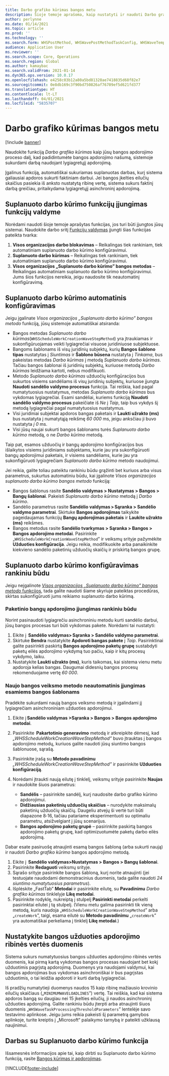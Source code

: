 ```yaml
---
title: Darbo grafiko kūrimas bangos metu
description: Šioje temoje aprašoma, kaip nustatyti ir naudoti Darbo grafiko kūrimo bangos apdorojimo metodą.
author: perlynne
ms.date: 01/14/2021
ms.topic: article
ms.prod: ''
ms.technology: ''
ms.search.form: WHSPostMethod, WHSWavePostMethodTaskConfig, WHSWaveTemplateTable, WHSParameters, WHSWaveTableListPage, WHSWorkTableListPage, WHSWorkTable, BatchJobEnhanced, WHSPlannedWorkOrder
audience: Application User
ms.reviewer: ''
ms.search.scope: Core, Operations
ms.search.region: Global
ms.author: kamaybac
ms.search.validFrom: 2021-01-14
ms.dyn365.ops.version: 10.0.17
ms.openlocfilehash: e4258c03b12a80a5bd81328ae7418835d68f82e7
ms.sourcegitcommit: 0e8db169c3f90bd750826af76709ef5d621fd377
ms.translationtype: HT
ms.contentlocale: lt-LT
ms.lasthandoff: 04/01/2021
ms.locfileid: "5835707"
---
```

# <a name="schedule-work-creation-during-wave"></a>Darbo grafiko kūrimas bangos metu

[!include [banner](../../includes/banner.md)]

Naudokite funkciją *Darbo grafiko kūrimas* kaip jūsų bangos apdorojimo proceso dalį, kad padidintumėte bangos apdorojimo našumą, sistemoje sukurdami darbą naudojant lygiagretųjį apdorojimą.

Įgalinus funkciją, automatiškai sukuriamas suplanuotas darbas, kurį sistema galiausiai apdoros sukurti faktiniam darbui. Jei bangos įkelties eilučių skaičius pasiekia iš anksto nustatytą ribinę vertę, sistema sukurs faktinį darbą greičiau, pritaikydama lygiagretųjį asinchroninį apdorojimą.

## <a name="turn-on-the-scheduled-work-creation-features-in-feature-management"></a>Suplanuoto darbo kūrimo funkcijų įjungimas funkcijų valdyme

Norėdami naudoti šioje temoje aprašytas funkcijas, jos turi būti įjungtos jūsų sistemai. Naudokite darbo sritį [Funkcijų valdymas](../../fin-ops-core/fin-ops/get-started/feature-management/feature-management-overview.md) įjungti šias funkcijas pateikta tvarka:

1. **Visos organizacijos darbo blokavimas** – Reikalingas tiek rankiniam, tiek automatiniam suplanuoto darbo kūrimo konfigūravimui.
1. **Suplanuoto darbo kūrimas** – Reikalingas tiek rankiniam, tiek automatiniam suplanuoto darbo kūrimo konfigūravimui.
1. **Visos organizacijos „Suplanuoto darbo kūrimo” bangos metodas** – Reikalingas automatiniam suplanuoto darbo kūrimo konfigūravimui. Jums šios funkcijos nereikia, jeigu naudosite tik neautomatinį konfigūravimą.

<a name="Auto-enable-schedule-work-creation"></a>

## <a name="automatically-configure-scheduled-work-creation"></a>Suplanuoto darbo kūrimo automatinis konfigūravimas

Jeigu įgalinate *Visos organizacijos „Suplanuoto darbo kūrimo” bangos metodo* funkciją, jūsų sistemoje automatiškai atsiranda:

- Bangos metodas *Suplanuoto darbo kūrimas*(`WHSScheduleWorkCreationWaveStepMethod`) yra įtraukiamas ir sukonfigūruojamas veikti lygiagrečiai visuose juridiniuose subjektuose.
- Bangoms šablonams iš visų juridinių subjektų, kurių **Bangos šablono tipas** nustatytas į *Siuntimas* ir **Šablono būsena** nustatyta į *Tinkama*, bus pakeistas metodas *Darbo kūrimas* į metodą *Suplanuoto darbo kūrimas*. Tačiau bangos šablonai iš juridinių subjektų, kuriuose metodą *Darbo kūrimas* leidžiama kartoti, nebus modifikuoti.
- Metodo *Suplanuoto darbo kūrimas* užduočių konfigūracijos bus sukurtos visiems sandėliams iš visų juridinių subjektų, kuriuose įjungta **Naudoti sandėlio valdymo procesus** funkcija. Tai reiškia, kad pagal numatytuosius nustatymus, metodas *Suplanuoto darbo kūrimas* bus vykdomas lygiagrečiai. Esami sandėliai, kuriems funkciją **Naudoti sandėlio valdymo procesus** pakeičiate iš *Ne* į *Taip*, taip bus vykdys šį metodą lygiagrečiai pagal numatytuosius nustatymus.
- Visi juridiniai subjektai apdoros bangas paketais ir **Laukti užrakto (ms)** bus nustatyta į numatytąją reikšmę *60 000* ms, jeigu anksčiau ji buvo nustatyta *į 0* ms.
- Visi jūsų naujai sukurti bangos šablonams turės *Suplanuoto darbo kūrimo* metodą, o ne *Darbo kūrimo* metodą.

Taip pat, esamos užduočių ir bangų apdorojimo konfigūracijos bus išlaikytos visiems juridiniams subjektams, kurie jau yra sukonfigūruoti bangų apdorojimui paketais, ir visiems sandėliams, kurie jau yra sukonfigūruoti lygiagrečiam *Suplanuoto darbo kūrimo* metodo naudojimui.

Jei reikia, galite toliau pateiktu rankiniu būdu grąžinti bet kuriuos arba visus parametrus, sukurtus automatiniu būdu, kai įgalinote *Visos organizacijos suplanuoto darbo kūrimo bangos metodo* funkciją:

- Bangos šablonus rasite **Sandėlio valdymas \> Nustatymas \> Bangos \> Bangų šablonai**. Pakeisti *Suplanuoto darbo kūrimo* metodą į *Darbo kūrimo*.
- Sandėlio parametrus rasite **Sandėlio valdymas \> Sąranka \> Sandėlio valdymo parametrai**. Skirtuke **Bangos apdorojimas** taikykite pageidaujamas funkcijų **Bangų apdorojimas paketais** ir **Laukite užrakto (ms)** reikšmes.
- Bangos metodus rasite **Sandėlio tvarkymas \> Sąranka \> Bangos \> Bangos apdorojimo metodai**. Pasirinkite „`WHSScheduleWorkCreationWaveStepMethod`” ir veiksmų srityje pažymėkite **Užduoties konfigūracija**. Jeigu reikia, modifikuokite arba panaikinkite kiekvieno sandėlio paketinių užduočių skaičių ir priskirtą bangos grupę.

## <a name="manually-configure-scheduled-work-creation"></a>Suplanuoto darbo kūrimo konfigūravimas rankiniu būdu

Jeigu neįgalinote [*Visos organizacijos „Suplanuoto darbo kūrimo” bangos metodo* funkcijos](#Auto-enable-schedule-work-creation), tada galite naudoti šiame skyriuje pateiktas procedūras, skirtas sukonfigūruoti jums reikiamo suplanuoto darbo kūrimą.

### <a name="manually-enable-batch-processing-of-waves"></a>Paketinio bangų apdorojimo įjungimas rankiniu būdu

Norint pasinaudoti lygiagrečiu asinchroniniu metodu kurti sandėlio darbui, jūsų bangos procesas turi būti vykdomas pakete. Norėdami tai nustatyti:

1. Eikite į  **Sandėlio valdymas\> Sąranka \> Sandėlio valdymo parametrai**.
1. Skirtuke **Bendra** nustatykite **Apdoroti bangas pakete** į *Taip*. Pasirinktinai galite pasirinkti paskirtą **Bangos apdorojimo paketų grupę** sustabdyti paketų eilės apdorojimo vykdymą tuo pačiu, kaip ir kitų procesų vykdymo, laiku.
1. Nustatykite **Laukti užrakto (ms)**, kuris taikomas, kai sistema vienu metu apdoroja kelias bangas. Daugumai didesnių bangos procesų rekomenduojame vertę *60 000*.

### <a name="manually-enable-the-new-wave-step-method-for-existing-wave-templates"></a>Naujo bangos veiksmo metodo neautomatinis įjungimas esamiems bangos šablonams

Pradėkite sukurdami naują bangos veiksmo metodą ir įgalindami jį lygiagrečiam asinchroniniam užduoties apdorojimui.

1. Eikite į **Sandėlio valdymas \>Sąranka \> Bangos \> Bangos apdorojimo metodai**.
1. Pasirinkite  **Pakartotinio generavimo** metodą ir atkreipkite dėmesį, kad *„WHSScheduleWorkCreationWaveStepMethod”* buvo įtrauktas į bangos apdorojimo metodų, kuriuos galite naudoti jūsų siuntimo bangos šablonuose, sąrašą.
1. Pasirinkite įrašą su **Metodo pavadinimu** *„WHSScheduleWorkCreationWaveStepMethod”* ir pasirinkite **Užduoties konfigūraciją**.
1. Norėdami įtraukti naują eilutę į tinklelį, veiksmų srityje pasirinkite **Naujas** ir naudokite šiuos parametrus:

    - **Sandėlis** – pasirinkite sandėlį, kurį naudosite darbo grafiko kūrimo apdorojimui.
    - **Didžiausias paketinių užduočių skaičius** – nurodykite maksimalų paketinių užduočių skaičių. Daugeliu atvejų ši vertė turi būti diapazone 8‑16, tačiau patariame eksperimentuoti su optimaliu parametru, atsižvelgiant į jūsų scenarijus.
    - **Bangos apdorojimo paketų grupė** – pasirinkite paskirtą bangos apdorojimo paketų grupę, kad optimizuotumėte paketų darbo eilės apdorojimą.

Dabar esate pasiruošę atnaujinti esamą bangos šabloną (arba sukurti naują) ir naudoti *Darbo grafiko kūrimo* bangos apdorojimo metodą.

1. Eikite į  **Sandėlio valdymas\>Nustatymas \> Bangos \> Bangų šablonai**.
1. Pasirinkite **Redaguoti** veiksmų srityje.
1. Sąrašo srityje pasirinkite bangos šabloną, kurį norite atnaujinti (jei testuojate naudodami demonstracinius duomenis, tada galite naudoti *24 siuntimo numatytuosius parametrus*).
1. Išplėskite „FastTab” **Metodai** ir pasirinkite eilutę, su **Pavadinimu** *Darbo grafiko kūrimas* tinklelyje **Likę metodai**.
1. Pasirinkite rodyklę, nukreiptą į stulpelį **Pasirinkti metodai** perkelti pasirinktai eilutei į tą stulpelį. (Vienu metu galima pasirinkti tik vieną metodą, kuris naudoja „`WHSScheduleWorkCreationWaveStepMethod`” arba „`createWork`”, taigi, esama eilutė su **Metodo pavadinimu** „`createWork`” yra automatiškai perkeliama į tinklelį **Likę metodai**.)

## <a name="set-wave-task-processing-threshold-data"></a>Nustatykite bangos užduoties apdorojimo ribinės vertės duomenis

Sistema sukurs numatytuosius bangos užduoties apdorojimo ribinės vertės duomenis, kai pirmą kartą vykdomas bangos procesas naudojant bet kokį užduotimis pagrįstą apdorojimą. Duomenys yra naudojami valdymui, kai bangos apdorojimas bus vykdomas asinchroniškai ir bus pagrįstas užduotimis, o tai leidžia apdoroti ir kurti darbą lygiagrečiai.

Iš pradžių numatytieji duomenys naudos 15 kaip ribinę mažiausio krovinio eilučių skaičiaus („`MINIMUMWAVELOADLINES`”) vertę. Tai reiškia, kad kai sistema apdoros bangą su daugiau nei 15 įkelties eilučių, ji naudos asinchroninį užduoties apdorojimą. Galite rankiniu būdu įterpti arba atnaujinti šiuos duomenis „`WHSWaveTaskProcessingThresholdParameters`” lentelėje savo testavimo aplinkose. Jeigu jums reikia pakeisti šį parametrą gamybos aplinkoje, turite kreiptis į „Microsoft“ palaikymo tarnybą ir pateikti užklausą naujinimui.

## <a name="work-with-the-scheduled-work-creation"></a>Darbas su Suplanuoto darbo kūrimo funkcija

Išsamesnės informacijos apie tai, kaip dirbti su Suplanuoto darbo kūrimo funkciją, rasite [Bangos kūrimas ir apdorojimas](wave-processing.md). 


[!INCLUDE[footer-include](../../includes/footer-banner.md)]
